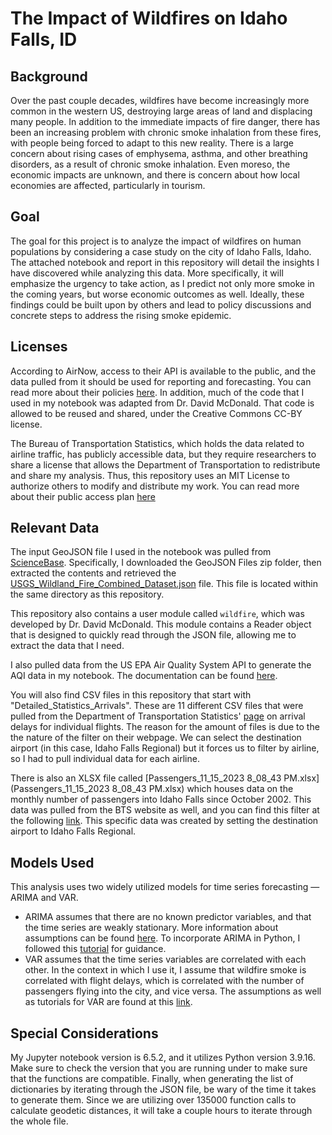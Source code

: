 # The Impact of Wildfires on Idaho Falls, ID

## Background

Over the past couple decades, wildfires have become increasingly more common in the western US, destroying large areas of land and displacing many people. In addition to the immediate impacts of fire danger, there has been an increasing problem with chronic smoke inhalation from these fires, with people being forced to adapt to this new reality. There is a large concern about rising cases of emphysema, asthma, and other breathing disorders, as a result of chronic smoke inhalation. Even moreso, the economic impacts are unknown, and there is concern about how local economies are affected, particularly in tourism.

## Goal

The goal for this project is to analyze the impact of wildfires on human populations by considering a case study on the city of Idaho Falls, Idaho. The attached notebook and report in this repository will detail the insights I have discovered while analyzing this data. More specifically, it will emphasize the urgency to take action, as I predict not only more smoke in the coming years, but worse economic outcomes as well. Ideally, these findings could be built upon by others and lead to policy discussions and concrete steps to address the rising smoke epidemic.

## Licenses

According to AirNow, access to their API is available to the public, and the data pulled from it should be used for reporting and forecasting. You can read more about their policies [here](https://docs.airnowapi.org/). In addition, much of the code that I used in my notebook was adapted from Dr. David McDonald. That code is allowed to be reused and shared, under the Creative Commons CC-BY license.

The Bureau of Transportation Statistics, which holds the data related to airline traffic, has publicly accessible data, but they require researchers to share a license that allows the Department of Transportation to redistribute and share my analysis. Thus, this repository uses an MIT License to authorize others to modify and distribute my work. You can read more about their public access plan [here](https://ntl.bts.gov/ntl/public-access/faqs)

## Relevant Data

The input GeoJSON file I used in the notebook was pulled from [ScienceBase](https://www.sciencebase.gov/catalog/item/61aa537dd34eb622f699df81). Specifically, I downloaded the GeoJSON Files zip folder, then extracted the contents and retrieved the [USGS_Wildland_Fire_Combined_Dataset.json](USGS_Wildland_Fire_Combined_Dataset.json) file. This file is located within the same directory as this repository.

This repository also contains a user module called `wildfire`, which was developed by Dr. David McDonald. This module contains a Reader object that is designed to quickly read through the JSON file, allowing me to extract the data that I need.

I also pulled data from the US EPA Air Quality System API to generate the AQI data in my notebook. The documentation can be found [here](https://docs.airnowapi.org/).

You will also find CSV files in this repository that start with "Detailed_Statistics_Arrivals". These are 11 different CSV files that were pulled from the Department of Transportation Statistics' [page](https://www.transtats.bts.gov/ONTIME/Arrivals.aspx) on arrival delays for individual flights. The reason for the amount of files is due to the the nature of the filter on their webpage. We can select the destination airport (in this case, Idaho Falls Regional) but it forces us to filter by airline, so I had to pull individual data for each airline.

There is also an XLSX file called [Passengers_11_15_2023 8_08_43 PM.xlsx](Passengers_11_15_2023 8_08_43 PM.xlsx) which houses data on the monthly number of passengers into Idaho Falls since October 2002. This data was pulled from the BTS website as well, and you can find this filter at the following [link](https://www.transtats.bts.gov/Data_Elements.aspx?Qn6n=F). This specific data was created by setting the destination airport to Idaho Falls Regional.

## Models Used

This analysis uses two widely utilized models for time series forecasting — ARIMA and VAR.
- ARIMA assumes that there are no known predictor variables, and that the time series are weakly stationary. More information about assumptions can be found [here](https://stats.stackexchange.com/questions/77374/what-are-the-assumptions-of-arima-box-jenkins-modeling-for-forecasting-time-seri). To incorporate ARIMA in Python, I followed this [tutorial](https://www.machinelearningplus.com/time-series/arima-model-time-series-forecasting-python/) for guidance.
- VAR assumes that the time series variables are correlated with each other. In the context in which I use it, I assume that wildfire smoke is correlated with flight delays, which is correlated with the number of passengers flying into the city, and vice versa. The assumptions as well as tutorials for VAR are found at this [link](https://www.machinelearningplus.com/time-series/vector-autoregression-examples-python/).

## Special Considerations
My Jupyter notebook version is 6.5.2, and it utilizes Python version 3.9.16. Make sure to check the version that you are running under to make sure that the functions are compatible. Finally, when generating the list of dictionaries by iterating through the JSON file, be wary of the time it takes to generate them. Since we are utilizing over 135000 function calls to calculate geodetic distances, it will take a couple hours to iterate through the whole file.